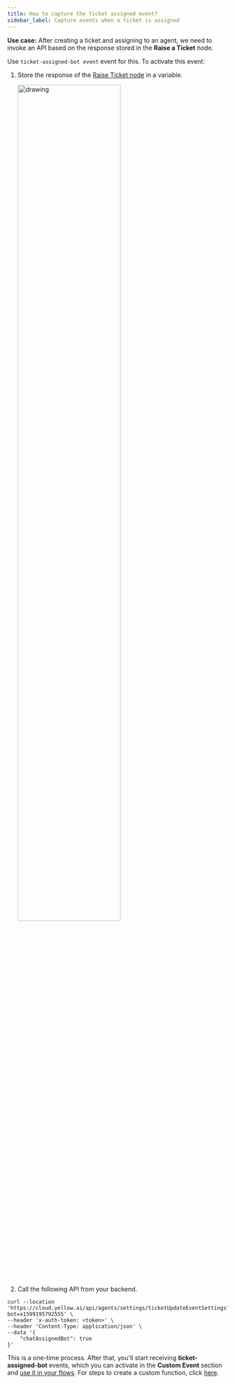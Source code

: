 ```yaml
---
title: How to capture the ticket assigned event?
sidebar_label: Capture events when a ticket is assigned
---
```


**Use case:** After creating a ticket and assigning to an agent, we need to invoke an API based on the response stored in the **Raise a Ticket** node.
 
Use ```ticket-assigned-bot event``` event for this. To activate this event:

1. Store the response of the [Raise Ticket node](https://docs.yellow.ai/docs/platform_concepts/studio/build/nodes/action-nodes#17-raise-ticket) in a variable.

   <img src="https://i.imgur.com/ZwNgVAS.png" alt="drawing" width="70%"/>

2. Call the following API from your backend.

```
curl --location 'https://cloud.yellow.ai/api/agents/settings/ticketUpdateEventSettings?bot=x1599195792555' \
--header 'x-auth-token: <token>' \
--header 'Content-Type: application/json' \
--data '{
    "chatAssignedBot": true
}'
```

This is a one-time process. After that, you'll start receiving **ticket-assigned-bot** events, which you can activate in the **Custom Event** section and [use it in your flows](https://docs.yellow.ai/docs/platform_concepts/studio/build/Flows/configureflow#13-trigger-flow-using-event). For steps to create a custom function, click [here](https://docs.yellow.ai/docs/platform_concepts/studio/events/event-hub#custom-events).
